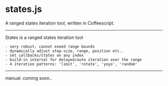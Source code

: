 # states.js

A ranged states iteration tool, written in Coffeescript.
___

States is a ranged states iteration tool

	- very robust; cannot exeed range bounds
	- dynamically adjust step-size, range, position etc..
	- set callbacks/states on any index
	- build-in interval for delayed/auto iteration over the range
	- 4 iteration patterns: 'limit', 'rotate', 'yoyo', 'random'

___

manual: coming soon..
